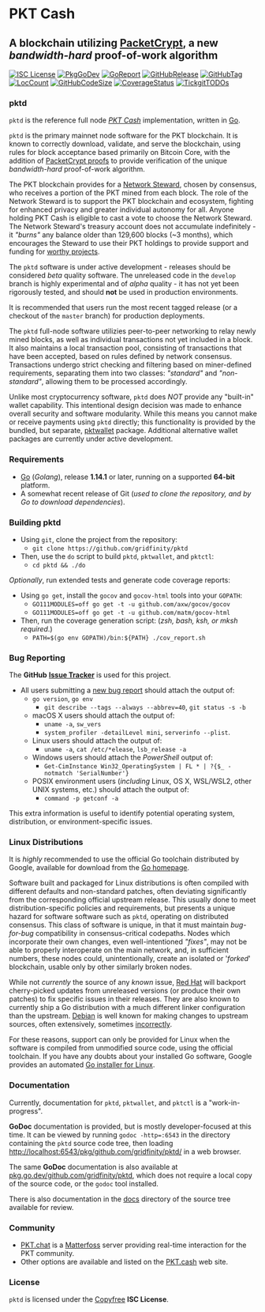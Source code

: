 # PKT Cash

## A blockchain utilizing [PacketCrypt](<(https://pkt.cash/PacketCrypt-2020-09-04.pdf)>), a new _bandwidth-hard_ proof-of-work algorithm

[![ISC License](http://img.shields.io/badge/license-ISC-blue.svg)](http://Copyfree.org)
[![PkgGoDev](https://pkg.go.dev/badge/github.com/gridfinity/pktd)](https://pkg.go.dev/github.com/gridfinity/pktd)
[![GoReport](https://goreportcard.com/badge/github.com/gridfinity/pktd)](https://goreportcard.com/report/github.com/gridfinity/pktd)
[![GitHubRelease](https://img.shields.io/github/release/gridfinity/pktd.svg)](https://github.com/gridfinity/pktd/releases/)
[![GitHubTag](https://img.shields.io/github/tag/gridfinity/pktd.svg)](https://github.com/gridfinity/pktd/tags/)
[![LocCount](https://img.shields.io/tokei/lines/github/gridfinity/pktd.svg)](https://github.com/XAMPPRocky/tokei)
[![GitHubCodeSize](https://img.shields.io/github/languages/code-size/gridfinity/pktd.svg)](https://github.com/gridfinity/pktd)
[![CoverageStatus](https://coveralls.io/repos/gridfinity/pktd/badge.svg?branch=develop)](https://coveralls.io/gridfinity/pktd?branch=develop)
[![TickgitTODOs](https://img.shields.io/endpoint?url=https://api.tickgit.com/badge?repo=github.com/gridfinity/pktd)](https://www.tickgit.com/browse?repo=github.com/gridfinity/pktd)

### pktd

`pktd` is the reference full node [_PKT Cash_](https://pkt.cash/)
implementation, written in [Go](https://go.dev/).

`pktd` is the primary mainnet node software for the PKT blockchain. It is known
to correctly download, validate, and serve the blockchain, using rules for block
acceptance based primarily on Bitcoin Core, with the addition of
[PacketCrypt proofs](https://pkt.cash/PacketCrypt-2020-09-04.pdf) to provide
verification of the unique _bandwidth-hard_ proof-of-work algorithm.

The PKT blockchain provides for a
[Network Steward](https://pkt.cash/network-steward/), chosen by consensus, who
receives a portion of the PKT mined from each block. The role of the Network
Steward is to support the PKT blockchain and ecosystem, fighting for enhanced
privacy and greater individual autonomy for all. Anyone holding PKT Cash is
eligible to cast a vote to choose the Network Steward. The Network Steward's
treasury account does not accumulate indefinitely - it _"burns"_ any balance
older than 129,600 blocks (~3 months), which encourages the Steward to use their
PKT holdings to provide support and funding for
[worthy projects](https://github.com/pkt-cash/ns-projects).

The `pktd` software is under active development - releases should be considered
_beta_ quality software. The unreleased code in the `develop` branch is highly
experimental and of _alpha_ quality - it has not yet been rigorously tested, and
should **not** be used in production environments.

It is recommended that users run the most recent tagged release (or a checkout
of the `master` branch) for production deployments.

The `pktd` full-node software utilizies peer-to-peer networking to relay newly
mined blocks, as well as individual transactions not yet included in a block. It
also maintains a local transaction pool, consisting of transactions that have
been accepted, based on rules defined by network consensus. Transactions undergo
strict checking and filtering based on miner-defined requirements, separating
them into two classes: _"standard"_ and _"non-standard"_, allowing them to be
processed accordingly.

Unlike most cryptocurrency software, `pktd` does _NOT_ provide any "built-in"
wallet capability. This intentional design decision was made to enhance overall
security and software modularity. While this means you cannot make or receive
payments using `pktd` directly; this functionality is provided by the bundled,
but separate, [pktwallet](https://github.com/gridfinity/pktd/pktwallet) package.
Additional alternative wallet packages are currently under active development.

### Requirements

- [Go](http://golang.org) (_Golang_), release **1.14.1** or later, running on a
  supported **64-bit** platform.
- A somewhat recent release of Git (_used to clone the repository, and by Go to
  download dependencies_).

### Building pktd

- Using `git`, clone the project from the repository:
  - `git clone https://github.com/gridfinity/pktd`
- Then, use the `do` script to build `pktd`, `pktwallet`, and `pktctl`:
  - `cd pktd && ./do`

_Optionally_, run extended tests and generate code coverage reports:

- Using `go get`, install the `gocov` and `gocov-html` tools into your `GOPATH`:
  - `GO111MODULES=off go get -t -u github.com/axw/gocov/gocov`
  - `GO111MODULES=off go get -t -u github.com/matm/gocov-html`
- Then, run the coverage generation script: (_zsh, bash, ksh, or mksh
  required_.)
  - `PATH=$(go env GOPATH)/bin:${PATH} ./cov_report.sh`

### Bug Reporting

The **GitHub** [**Issue Tracker**](https://github.com/gridfinity/pktd/issues) is
used for this project.

- All users submitting a
  [new bug report](https://github.com/gridfinity/pktd/issues/new/choose) should
  attach the output of:
  - `go version`, `go env`
    - `git describe --tags --always --abbrev=40`, `git status -s -b`
  - macOS X users should attach the output of:
    - `uname -a`, `sw_vers`
    - `system_profiler -detailLevel mini`, `serverinfo --plist`.
  - Linux users should attach the output of:
    - `uname -a`, `cat /etc/*elease`, `lsb_release -a`
  - Windows users should attach the _PowerShell_ output of:
    - `Get-CimInstance Win32_OperatingSystem | FL * | ?{$_ -notmatch 'SerialNumber'}`
  - POSIX environment users (_including_ Linux, OS X, WSL/WSL2, other UNIX
    systems, etc.) should attach the output of:
    - `command -p getconf -a`

This extra information is useful to identify potential operating system,
distribution, or environment-specific issues.

### Linux Distributions

It is _highly_ recommended to use the official Go toolchain distributed by
Google, available for download from the [Go homepage](https://golang.org/dl).

Software built and packaged for Linux distributions is often compiled with
different defaults and non-standard patches, often deviating significantly from
the corresponding official upstream release. This usually done to meet
distribution-specific policies and requirements, but presents a unique hazard
for software software such as `pktd`, operating on distributed consensus. This
class of software is unique, in that it must maintain _bug-for-bug_
compatibility in consensus-critical codepaths. Nodes which incorporate their own
changes, even well-intentioned _"fixes"_, may not be able to properly
interoperate on the main network, and, in sufficient numbers, these nodes could,
unintentionally, create an isolated or '_forked_' blockchain, usable only by
other similarly broken nodes.

While not _currently_ the source of any _known_ issue,
[Red Hat](https://bugzilla.redhat.com/buglist.cgi?bug_status=NEW&bug_status=ASSIGNED&bug_status=ON_QA&component=golang)
will backport cherry-picked updates from unreleased versions (or produce their
own patches) to fix specific issues in their releases. They are also known to
currently ship a Go distribution with a much different linker configuration than
the upstream. [Debian](https://tracker.debian.org/pkg/golang-defaults) is well
known for making changes to upstream sources, often extensively, sometimes
[incorrectly](https://www.zdnet.com/article/debian-and-ubuntu-openssl-generates-useless-crypto-keys/).

For these reasons, support can only be provided for Linux when the software is
compiled from unmodified source code, using the official toolchain. If you have
any doubts about your installed Go software, Google provides an automated
[Go installer for Linux](https://storage.googleapis.com/golang/getgo/installer_linux).

### Documentation

Currently, documentation for `pktd`, `pktwallet`, and `pktctl` is a
"work-in-progress".

**GoDoc** documentation is provided, but is mostly developer-focused at this
time. It can be viewed by running `godoc -http=:6543` in the directory
containing the `pktd` source code tree, then loading
[http://localhost:6543/pkg/github.com/gridfinity/pktd/](http://localhost:6543/pkg/github.com/gridfinity/pktd/)
in a web browser.

The same **GoDoc** documentation is also available at
[pkg.go.dev/github.com/gridfinity/pktd](https://pkg.go.dev/github.com/gridfinity/pktd),
which does not require a local copy of the source code, or the `godoc` tool
installed.

There is also documentation in the
[docs](https://github.com/gridfinity/pktd/tree/develop/docs) directory of the
source tree available for review.

### Community

- [PKT.chat](https://pkt.chat) is a
  [Matterfoss](https://github.com/cjdelisle/Matterfoss) server providing
  real-time interaction for the PKT community.
- Other options are available and listed on the
  [PKT.cash](https://pkt.cash/community/) web site.

### License

`pktd` is licensed under the [Copyfree](http://Copyfree.org) **ISC License**.
